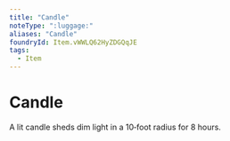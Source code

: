 ```yaml
---
title: "Candle"
noteType: ":luggage:"
aliases: "Candle"
foundryId: Item.vWWLQ62HyZDGQqJE
tags:
  - Item
---
```


# Candle

A lit candle sheds dim light in a 10‐foot radius for 8 hours.
